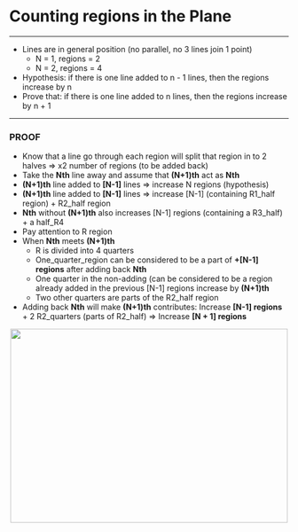 # Counting regions in the Plane
---
* Lines are in general position (no parallel, no 3 lines join 1 point)
  * N = 1, regions = 2
  * N = 2, regions = 4
* Hypothesis: if there is one line added to n - 1 lines, then the regions increase by n
* Prove that: if there is one line added to n lines, then the regions increase by n + 1
---
### PROOF
* Know that a line go through each region will split that region in to 2 halves => x2 number of regions (to be added back)
* Take the **Nth** line away and assume that **(N+1)th** act as **Nth**
* **(N+1)th** line added to **[N-1]** lines => increase N regions (hypothesis)
* **(N+1)th** line added to **[N-1]** lines => increase [N-1] (containing R1_half region) + R2_half region 
* **Nth** without **(N+1)th** also increases [N-1] regions (containing a R3_half) + a half_R4 
* Pay attention to R region
* When **Nth** meets **(N+1)th** 
  * R is divided into 4 quarters
  * One_quarter_region can be considered to be a part of **+[N-1] regions** after adding back **Nth**
  * One quarter in the non-adding (can be considered to be a region already added in the previous [N-1] regions increase by **(N+1)th**
  * Two other quarters are parts of the R2_half region 
* Adding back **Nth** will make **(N+1)th** contributes: Increase **[N-1] regions** + 2 R2_quarters (parts of R2_half) => Increase **[N + 1] regions**

<p align="center">
  <img width="500" height="350" src="https://dobicode.files.wordpress.com/2018/10/plane.png">
</p
